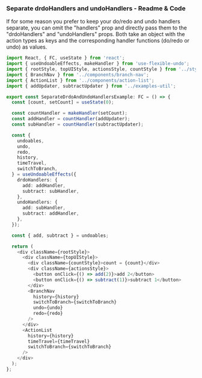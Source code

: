 ### Separate drdoHandlers and undoHandlers - Readme & Code

If for some reason you prefer to keep your do/redo and undo handlers separate, you can omit the "handlers" prop and directly pass them to the "drdoHandlers" and "undoHandlers" props. Both take an object with the action types as keys and the corresponding handler functions (do/redo or undo) as values.

```typescript
import React, { FC, useState } from 'react';
import { useUndoableEffects, makeHandler } from 'use-flexible-undo';
import { rootStyle, topUIStyle, actionsStyle, countStyle } from '../styles';
import { BranchNav } from '../components/branch-nav';
import { ActionList } from '../components/action-list';
import { addUpdater, subtractUpdater } from '../examples-util';

export const SeparateDrdoAndUndoHandlersExample: FC = () => {
  const [count, setCount] = useState(0);

  const countHandler = makeHandler(setCount);
  const addHandler = countHandler(addUpdater);
  const subHandler = countHandler(subtractUpdater);

  const {
    undoables,
    undo,
    redo,
    history,
    timeTravel,
    switchToBranch,
  } = useUndoableEffects({
    drdoHandlers: {
      add: addHandler,
      subtract: subHandler,
    },
    undoHandlers: {
      add: subHandler,
      subtract: addHandler,
    },
  });

  const { add, subtract } = undoables;

  return (
    <div className={rootStyle}>
      <div className={topUIStyle}>
        <div className={countStyle}>count = {count}</div>
        <div className={actionsStyle}>
          <button onClick={() => add(2)}>add 2</button>
          <button onClick={() => subtract(1)}>subtract 1</button>
        </div>
        <BranchNav
          history={history}
          switchToBranch={switchToBranch}
          undo={undo}
          redo={redo}
        />
      </div>
      <ActionList
        history={history}
        timeTravel={timeTravel}
        switchToBranch={switchToBranch}
      />
    </div>
  );
};
```
